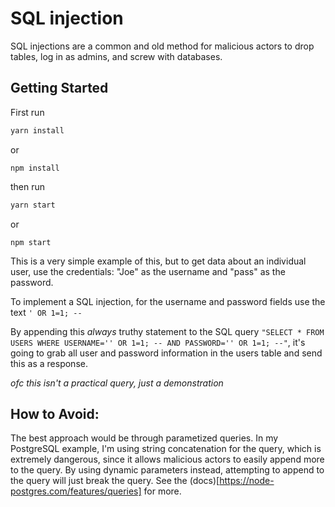 # SQL injection

SQL injections are a common and old method for malicious actors to drop tables, log in as admins, and screw with databases.

## Getting Started
First run
```bash
yarn install
```
or
```
npm install
```

then run
```bash
yarn start
```
or
```
npm start
```

This is a very simple example of this, but to get data about an individual user, use the credentials: "Joe" as the username and "pass" as the password.

To implement a SQL injection, for the username and password fields use the text `' OR 1=1; --`

By appending this *always* truthy statement to the SQL query `"SELECT * FROM USERS WHERE USERNAME='' OR 1=1; -- AND PASSWORD='' OR 1=1; --"`, it's going to grab all user and password information in the users table and send this as a response.

*ofc this isn't a practical query, just a demonstration*

## How to Avoid:
The best approach would be through parametized queries. In my PostgreSQL example, I'm using string concatenation for the query, which is extremely dangerous, since it allows malicious actors to easily append more to the query. By using dynamic parameters instead, attempting to append to the query will just break the query. See the (docs)[https://node-postgres.com/features/queries] for more.
